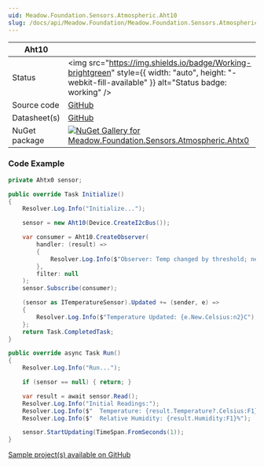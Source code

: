 ```yaml
---
uid: Meadow.Foundation.Sensors.Atmospheric.Aht10
slug: /docs/api/Meadow.Foundation/Meadow.Foundation.Sensors.Atmospheric.Aht10
---
```


| Aht10 | |
|--------|--------|
| Status | <img src="https://img.shields.io/badge/Working-brightgreen" style={{ width: "auto", height: "-webkit-fill-available" }} alt="Status badge: working" /> |
| Source code | [GitHub](https://github.com/WildernessLabs/Meadow.Foundation/tree/main/Source/Meadow.Foundation.Peripherals/Sensors.Atmospheric.Ahtx0) |
| Datasheet(s) | [GitHub](https://github.com/WildernessLabs/Meadow.Foundation/tree/main/Source/Meadow.Foundation.Peripherals/Sensors.Atmospheric.Ahtx0/Datasheet) |
| NuGet package | <a href="https://www.nuget.org/packages/Meadow.Foundation.Sensors.Atmospheric.Ahtx0/" target="_blank"><img src="https://img.shields.io/nuget/v/Meadow.Foundation.Sensors.Atmospheric.Ahtx0.svg?label=Meadow.Foundation.Sensors.Atmospheric.Ahtx0" alt="NuGet Gallery for Meadow.Foundation.Sensors.Atmospheric.Ahtx0" /></a> |
### Code Example

```csharp
private Ahtx0 sensor;

public override Task Initialize()
{
    Resolver.Log.Info("Initialize...");

    sensor = new Aht10(Device.CreateI2cBus());

    var consumer = Aht10.CreateObserver(
        handler: (result) =>
        {
            Resolver.Log.Info($"Observer: Temp changed by threshold; new temp: {result.New.Temperature?.Celsius:N2}C, old: {result.Old?.Temperature?.Celsius:N2}C");
        },
        filter: null
    );
    sensor.Subscribe(consumer);

    (sensor as ITemperatureSensor).Updated += (sender, e) =>
    {
        Resolver.Log.Info($"Temperature Updated: {e.New.Celsius:n2}C");
    };
    return Task.CompletedTask;
}

public override async Task Run()
{
    Resolver.Log.Info("Run...");

    if (sensor == null) { return; }

    var result = await sensor.Read();
    Resolver.Log.Info("Initial Readings:");
    Resolver.Log.Info($"  Temperature: {result.Temperature?.Celsius:F1}°C");
    Resolver.Log.Info($"  Relative Humidity: {result.Humidity:F1}%");

    sensor.StartUpdating(TimeSpan.FromSeconds(1));
}

```

[Sample project(s) available on GitHub](https://github.com/WildernessLabs/Meadow.Foundation/tree/main/Source/Meadow.Foundation.Peripherals/Sensors.Atmospheric.Ahtx0/Samples/Aht10_Sample)


